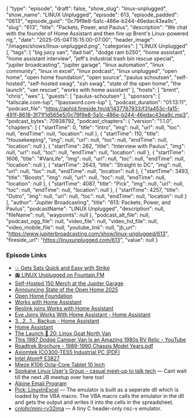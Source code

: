 {
  "type": "episode",
  "draft": false,
  "show_slug": "linux-unplugged",
  "show_name": "LINUX Unplugged",
  "episode": 613,
  "episode_padded": "0613",
  "episode_guid": "0c79f9e8-5a1c-486e-b244-46edac43ea9c",
  "slug": "613",
  "title": "Packets, Power, and Paulus",
  "description": "We chat with the founder of Home Assistant and then fire up Brent's Linux-powered rig.",
  "date": "2025-05-04T15:15:00-07:00",
  "header_image": "/images/shows/linux-unplugged.png",
  "categories": [
    "LINUX Unplugged"
  ],
  "tags": [
    "big juicy van",
    "dad hat",
    "dodge ram b250",
    "home assistant",
    "home assistant interview",
    "jeff's industrial trash bin rescue special",
    "jupiter broadcasting",
    "jupiter garage",
    "linux automation",
    "linux community",
    "linux in excel",
    "linux podcast",
    "linux unplugged",
    "open home",
    "open home foundation",
    "open source",
    "paulus schoutsen",
    "self-hosted",
    "self-hosted swag",
    "ssh swag",
    "state of the open home",
    "the launch",
    "van rescue",
    "works with home assistant"
  ],
  "hosts": [
    "brent",
    "chris",
    "wes"
  ],
  "guests": [
    "paulus-schoutsen"
  ],
  "sponsors": [
    "tailscale.com-lup",
    "1password.com-lup"
  ],
  "podcast_duration": "01:13:11",
  "podcast_file": "https://aphid.fireside.fm/d/1437767933/f31a453c-fa15-491f-8618-3f71f1d565e5/0c79f9e8-5a1c-486e-b244-46edac43ea9c.mp3",
  "podcast_bytes": 70938792,
  "podcast_chapters": {
    "version": "1.1.0",
    "chapters": [
      {
        "startTime": 0,
        "title": "Intro",
        "img": null,
        "url": null,
        "toc": null,
        "endTime": null,
        "location": null
      },
      {
        "startTime": 110,
        "title": "Housekeeping",
        "img": null,
        "url": null,
        "toc": null,
        "endTime": null,
        "location": null
      },
      {
        "startTime": 262,
        "title": "Interview with Paulus",
        "img": null,
        "url": null,
        "toc": null,
        "endTime": null,
        "location": null
      },
      {
        "startTime": 1606,
        "title": "#VanLife",
        "img": null,
        "url": null,
        "toc": null,
        "endTime": null,
        "location": null
      },
      {
        "startTime": 2643,
        "title": "Straight to DC",
        "img": null,
        "url": null,
        "toc": null,
        "endTime": null,
        "location": null
      },
      {
        "startTime": 3493,
        "title": "Boosts",
        "img": null,
        "url": null,
        "toc": null,
        "endTime": null,
        "location": null
      },
      {
        "startTime": 4087,
        "title": "Pick",
        "img": null,
        "url": null,
        "toc": null,
        "endTime": null,
        "location": null
      },
      {
        "startTime": 4257,
        "title": "Outro",
        "img": null,
        "url": null,
        "toc": null,
        "endTime": null,
        "location": null
      }
    ],
    "author": "Jupiter Broadcasting",
    "title": "613: Packets, Power, and Paulus",
    "podcastName": "LINUX Unplugged",
    "description": null,
    "fileName": null,
    "waypoints": null
  },
  "podcast_alt_file": null,
  "podcast_ogg_file": null,
  "video_file": null,
  "video_hd_file": null,
  "video_mobile_file": null,
  "youtube_link": null,
  "jb_url": "https://www.jupiterbroadcasting.com/show/linux-unplugged/613",
  "fireside_url": "https://linuxunplugged.com/613",
  "value": null
}


### Episode Links

* [💥 Gets Sats Quick and Easy with Strike](https://strike.me/ "💥 Gets Sats Quick and Easy with Strike")
* [📻 LINUX Unplugged on Fountain.FM](https://www.fountain.fm/show/dWiuBeqpDSM86AwXRXov "📻 LINUX Unplugged  on Fountain.FM")
* [Self-Hosted 150 Merch at the Jupiter Garage](https://www.jupitergarage.com/ "Self-Hosted 150 Merch at the Jupiter Garage")
* [Announcing State of the Open Home 2025](https://www.home-assistant.io/blog/2025/03/26/state-of-the-open-home-2025-announcement/ "Announcing State of the Open Home 2025")
* [Open Home Foundation](https://www.openhomefoundation.org/ "Open Home Foundation")
* [Works with Home Assistant](https://works-with.home-assistant.io/ "Works with Home Assistant")
* [Reolink joins Works with Home Assistant](https://www.home-assistant.io/blog/2025/04/17/reolink-joins-works-with-home-assistant/ "Reolink joins Works with Home Assistant")
* [Eve Joins Works With Home Assistant - Home Assistant](https://www.home-assistant.io/blog/2025/04/29/eve-joins-works-with-home-assistant/ "Eve Joins Works With Home Assistant - Home Assistant")
* [3…2…1… Backup - Home Assistant](https://www.home-assistant.io/blog/2025/01/03/3-2-1-backup/ "3…2…1… Backup - Home Assistant")
* [Home Assistant](https://www.home-assistant.io/ "Home Assistant")
* [The Launch 🚀 20: Linux Goat North Van](https://www.weeklylaunch.rocks/episodepage/20-linux-goat-north-van "The Launch 🚀 20: Linux Goat North Van")
* [This 1987 Dodge Camper Van Is an Amazing 1980s RV Relic - YouTube](https://www.youtube.com/watch?v=Hc5Jd7OsXX8 "This 1987 Dodge Camper Van Is an Amazing 1980s RV Relic - YouTube")
* [Roadtrek Brochure - 1989-1990 Chassis Model Years.pdf](https://www.roadtrek.com/wp-content/uploads/2014/08/Roadtrek_Brochure-1989-1990_chassis_model_years.pdf "Roadtrek Brochure - 1989-1990 Chassis Model Years.pdf")
* [Axiomtek ICO300-TES5 Industrial PC (PDF)](https://axiomtek.pro/files/documentation/axiomtek/ico300.pdf "Axiomtek ICO300-TES5 Industrial PC \(PDF\)")
* [Intel Atom® E3827](https://www.intel.com/content/www/us/en/products/sku/78478/intel-atom-processor-e3827-1m-cache-1-75-ghz/specifications.html "Intel Atom® E3827")
* [Mieze K106 Octa-Core Tablet 10 Inch](https://www.amazon.com/Octa-Core-Android-1200x1920-Display-Bluetooth/dp/B08HM2WYBF "Mieze K106 Octa-Core Tablet 10 Inch")
* [Spokane Linux User's Group – casual meet-up to talk tech](https://spokanelinux.home.blog/ "Spokane Linux User&#x27;s Group – casual meet-up to talk tech") — Cant wait till the next JB meetup over here too!
* [Alpine Email Program](https://alpineapp.email/ "Alpine Email Program")
* [Pick: LinuxInExcel](https://github.com/NSG650/LinuxInExcel?tab=readme-ov-file "Pick: LinuxInExcel") — The emulator is built as a seperate dll which is loaded by the VBA macro. The VBA macro calls the emulator in the dll and gets the output and writes it into the cells in the spreadsheet.
* [cnlohr/mini-rv32ima](https://github.com/cnlohr/mini-rv32ima "cnlohr/mini-rv32ima") — A tiny C header-only risc-v emulator.
